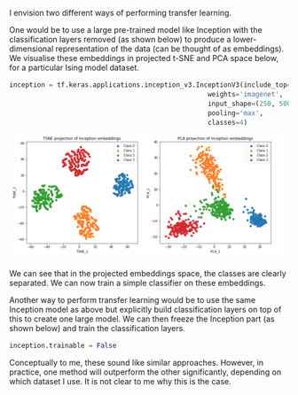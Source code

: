 I envision two different ways of performing transfer learning. 

One would be to use a large pre-trained model like Inception with the classification layers removed (as shown below) to produce a lower-dimensional representation of the data (can be thought of as embeddings). We visualise these embeddings in projected t-SNE and PCA space below, for a particular Ising model dataset.

```python
inception = tf.keras.applications.inception_v3.InceptionV3(include_top=False, 
                                                  weights='imagenet', 
                                                  input_shape=(250, 500, 3), 
                                                  pooling='max', 
                                                  classes=4)
```

![Figure 1: t-SNE and PCA projections of Inception-generated embeddings](/images/inception-embeddings.png)

We can see that in the projected embeddings space, the classes are clearly separated. We can now train a simple classifier on these embeddings.

Another way to perform transfer learning would be to use the same Inception model as above but explicitly build classification layers on top of this to create one large model. We can then freeze the Inception part (as shown below) and train the classification layers. 

```python
inception.trainable = False
```

Conceptually to me, these sound like similar approaches. However, in practice, one method will outperform the other significantly, depending on which dataset I use. It is not clear to me why this is the case.
